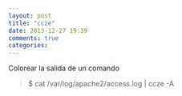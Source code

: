 ```yaml
---
layout: post
title: "ccze"
date: 2013-12-27 19:39
comments: true
categories: 
---
```

Colorear la salida de un comando 

>$ cat /var/log/apache2/access.log | ccze -A 

